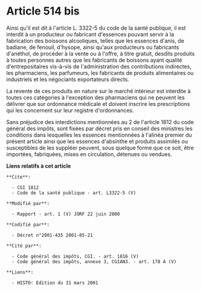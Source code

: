 # Article 514 bis

Ainsi qu'il est dit à l'article L. 3322-5 du code de la santé publique, il est interdit à un producteur ou fabricant
d'essences pouvant servir à la fabrication des boissons alcooliques, telles que les essences d'anis, de badiane, de fenouil,
d'hysope, ainsi qu'aux producteurs ou fabricants d'anéthol, de procéder à la vente ou à l'offre, à titre gratuit, desdits
produits à toutes personnes autres que les fabricants de boissons ayant qualité d'entrepositaires vis-à-vis de
l'administration des contributions indirectes, les pharmaciens, les parfumeurs, les fabricants de produits alimentaires ou
industriels et les négociants exportateurs directs.

La revente de ces produits en nature sur le marché intérieur est interdite à toutes ces catégories à l'exception des
pharmaciens qui ne peuvent les délivrer que sur ordonnance médicale et doivent inscrire les prescriptions qui les concernent
sur leur registre d'ordonnances.

Sans préjudice des interdictions mentionnées au 2 de l'article 1812 du code général des impôts, sont fixées par décret pris
en conseil des ministres les conditions dans lesquelles les essences mentionnées à l'alinéa premier du présent article ainsi
que les essences d'absinthe et produits assimilés ou susceptibles de les suppléer peuvent, sous quelque forme que ce soit,
être importées, fabriquées, mises en circulation, détenues ou vendues.

**Liens relatifs à cet article**

	**Cite**:

	  - CGI 1812
	  - Code de la santé publique - art. L3322-5 (V)

	**Modifié par**:

	  - Rapport - art. 1 (V) JORF 22 juin 2000

	**Codifié par**:

	  - Décret n°2001-435 2001-05-21

	**Cité par**:

	  - Code général des impôts, CGI. - art. 1816 (V)
	  - Code général des impôts, annexe 3, CGIAN3. - art. 178 A (V)

	**Liens**:

	  - HISTO: Edition du 31 mars 2001
